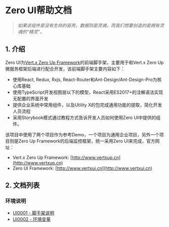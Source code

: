 # Zero UI帮助文档

> _如果说组件是没有生命的驱壳，数据则是灵魂，而我们想要创造的是拥有灵魂的“精灵”。_

## 1. 介绍

Zero UI为[Vert.x Zero Up Framework](http://www.vertxup.cn)的前端脚手架，主要用于和Vert.x Zero Up微服务框架后端进行配合开发，该前端脚手架主要内容如下：

* 使用React, Redux, Rxjs, React-Router和Ant-Design/Ant-Design-Pro为核心库基础
* 使用TypeScript开发视图层以下的模型，React采用ES2017+的注解语法实现无配置的界面开发
* 提供企业系统中常用组件，以及Utility X的包完成通用功能的提取，简化开发人员流程
* 采用Storybook模式通过教程方式告诉开发人员如何使用Zero UI中提供的组件。

该项目中使用了两个项目作为参考Demo，一个项目为通用企业项目，另外一个项目则是Zero Up Framework的后端监控框架，统一采用Zero UI来完成，官方网址：

* Vert.x Zero Up Framework: [http://www.vertxup.cn](http://www.vertxup.cn)
* Zero UI Framework: [http://www.vertxui.cn](http://www.vertxui.cn)

## 2. 文档列表

### 环境说明

* [UI0001 - 脚手架说明](/document/ui0001-jiao-shou-jia-shuo-ming.md)
* [UI0002 - 环境变量](/document/ui0002-huan-jing-bian-liang.md)

### 




